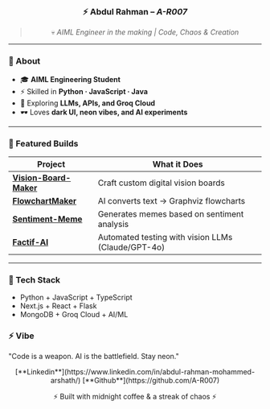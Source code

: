 <!-- Cyberpunk GitHub Profile -->
<div align="center">

### ⚡ Abdul Rahman – *A-R007*
> 💀 *AIML Engineer in the making | Code, Chaos & Creation*

</div>

---

### 🌌 About
- 🎓 **AIML Engineering Student**  
- ⚡ Skilled in **Python · JavaScript · Java**  
- 🤖 Exploring **LLMs, APIs, and Groq Cloud**  
- 🕶️ Loves **dark UI, neon vibes, and AI experiments**

---

### 🚀 Featured Builds
| Project | What it Does |
|---------|--------------|
| [**Vision-Board-Maker**](https://github.com/A-R007/Vision-Board-Maker) | Craft custom digital vision boards |
| [**FlowchartMaker**](https://github.com/A-R007/FlowchartMaker) | AI converts text → Graphviz flowcharts |
| [**Sentiment-Meme**](https://github.com/A-R007/Sentiment-Meme) | Generates memes based on sentiment analysis |
| [**Factif-AI**](https://github.com/A-R007/factif-ai) | Automated testing with vision LLMs (Claude/GPT-4o) |

---

### 🧰 Tech Stack
+ Python   + JavaScript   + TypeScript
+ Next.js  + React        + Flask
+ MongoDB  + Groq Cloud   + AI/ML

### ⚡ Vibe
"Code is a weapon. AI is the battlefield. Stay neon."
<div align="center">
[**Linkedin**](https://www.linkedin.com/in/abdul-rahman-mohammed-arshath/)
[**Github**](https://github.com/A-R007)
</div>
<div align="center">


⚡ Built with midnight coffee & a streak of chaos ⚡

</div> 
